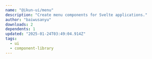 ```yaml
---
name: "@ikun-ui/menu"
description: "Create menu components for Svelte applications."
author: "baiwusanyu"
downloads: 2
dependents: 1
updated: "2025-01-24T03:49:04.914Z"
tags: 
  - ui
  - component-library
---
```

